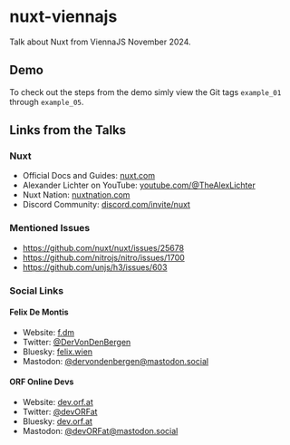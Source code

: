 # nuxt-viennajs

Talk about Nuxt from ViennaJS November 2024.

## Demo

To check out the steps from the demo simly view the Git tags `example_01` through `example_05`.

## Links from the Talks

### Nuxt

* Official Docs and Guides: [nuxt.com](https://nuxt.com/)
* Alexander Lichter on YouTube: [youtube.com/@TheAlexLichter](https://www.youtube.com/@TheAlexLichter)
* Nuxt Nation: [nuxtnation.com](https://nuxtnation.com/)
* Discord Community: [discord.com/invite/nuxt](https://discord.com/invite/nuxt)

### Mentioned Issues

* https://github.com/nuxt/nuxt/issues/25678
* https://github.com/nitrojs/nitro/issues/1700
* https://github.com/unjs/h3/issues/603

### Social Links

#### Felix De Montis

* Website: [f.dm](https://f.dm)
* Twitter: [@DerVonDenBergen](https://twitter.com/DerVonDenBergen)
* Bluesky: [felix.wien](https://bsky.app/profile/felix.wien)
* Mastodon: [@dervondenbergen@mastodon.social](https://mastodon.social/@dervondenbergen)

#### ORF Online Devs

* Website: [dev.orf.at](https://dev.orf.at)
* Twitter: [@devORFat](https://twitter.com/devORFat)
* Bluesky: [dev.orf.at](https://bsky.app/profile/dev.orf.at)
* Mastodon: [@devORFat@mastodon.social](https://mastodon.social/@devORFat)
